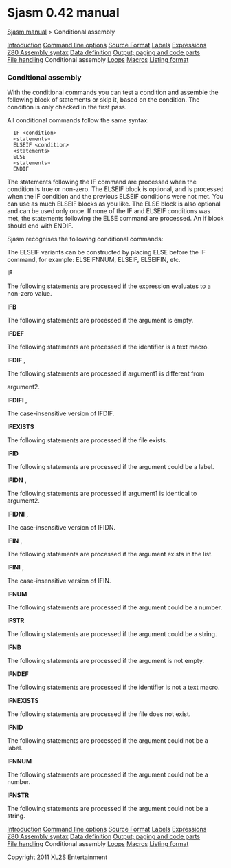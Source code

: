 # Sjasm 0.42 manual

[Sjasm manual](sjasmmanual.md) > Conditional assembly

[Introduction](sjasmman0.md) [Command line options](sjasmman1.md) [Source Format](sjasmman2.md) [Labels](sjasmman3.md) [Expressions](sjasmman4.md) [Z80 Assembly syntax](sjasmman5.md) [Data definition](sjasmman6.md) [Output; paging and code parts](sjasmman7.md) [File handling](sjasmman8.md) Conditional assembly [Loops](sjasmman10.md) [Macros](sjasmman11.md) [Listing format](sjasmman12.md)

### Conditional assembly

With the conditional commands you can test a condition and assemble the following block of statements or skip it, based on the condition. The condition is only checked in the first pass.

All conditional commands follow the same syntax:
```
  IF <condition>
  <statements>
  ELSEIF <condition>
  <statements>
  ELSE
  <statements>
  ENDIF
```
The statements following the IF command are processed when the condition is true or non-zero. The ELSEIF block is optional, and is processed when the IF condition and the previous ELSEIF conditions were not met. You can use as much ELSEIF blocks as you like. The ELSE block is also optional and can be used only once. If none of the IF and ELSEIF conditions was met, the statements following the ELSE command are processed. An if block should end with ENDIF.

Sjasm recognises the following conditional commands:

The ELSEIF variants can be constructed by placing ELSE before the IF command, for example: ELSEIFNNUM, ELSEIF, ELSEIFIN, etc.

**IF** <expression>

The following statements are processed if the expression evaluates to a non-zero value.

**IFB** <argument>

The following statements are processed if the argument is empty.

**IFDEF** <identifier>

The following statements are processed if the identifier is a text macro.

**IFDIF** <argument1>,<argument2>

The following statements are processed if argument1 is different from

argument2.

**IFDIFI** <argument1>,<argument2>

The case-insensitive version of IFDIF.

**IFEXISTS** <filename>

The following statements are processed if the file exists.

**IFID** <argument>

The following statements are processed if the argument could be a label.

**IFIDN** <argument1>,<argument2>

The following statements are processed if argument1 is identical to argument2.

**IFIDNI** <argument1>,<argument2>

The case-insensitive version of IFIDN.

**IFIN** <argument>,<list>

The following statements are processed if the argument exists in the list.

**IFINI** <argument>,<list>

The case-insensitive version of IFIN.

**IFNUM** <argument>

The following statements are processed if the argument could be a number.

**IFSTR** <argument>

The following statements are processed if the argument could be a string.

**IFNB** <argument>

The following statements are processed if the argument is not empty.

**IFNDEF** <identifier>

The following statements are processed if the identifier is not a text macro.

**IFNEXISTS** <filename>

The following statements are processed if the file does not exist.

**IFNID** <argument>

The following statements are processed if the argument could not be a label.

**IFNNUM** <argument>

The following statements are processed if the argument could not be a number.

**IFNSTR** <argument>

The following statements are processed if the argument could not be a string.

[Introduction](sjasmman0.md) [Command line options](sjasmman1.md) [Source Format](sjasmman2.md) [Labels](sjasmman3.md) [Expressions](sjasmman4.md) [Z80 Assembly syntax](sjasmman5.md) [Data definition](sjasmman6.md) [Output; paging and code parts](sjasmman7.md) [File handling](sjasmman8.md) Conditional assembly [Loops](sjasmman10.md) [Macros](sjasmman11.md) [Listing format](sjasmman12.md)

Copyright 2011 XL2S Entertainment